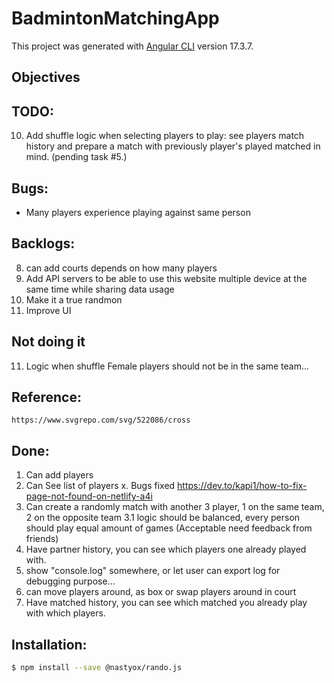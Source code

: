 # BadmintonMatchingApp

This project was generated with [Angular CLI](https://github.com/angular/angular-cli) version 17.3.7.


## Objectives

## TODO:
10. Add shuffle logic when selecting players to play:
    see players match history and prepare a match with previously player's played matched in mind.
    (pending task #5.)

## Bugs:
- Many players experience playing against same person


## Backlogs:
8. can add courts depends on how many players
9. Add API servers to be able to use this website multiple device at the same time while sharing data usage
12. Make it a true randmon
13. Improve UI


## Not doing it
11. Logic when shuffle Female players should not be in the same team...

## Reference:
    https://www.svgrepo.com/svg/522086/cross



## Done:

1. Can add players
2. Can See list of players
x. Bugs fixed https://dev.to/kapi1/how-to-fix-page-not-found-on-netlify-a4i
3. Can create a randomly match with another 3 player, 1 on the same team, 2 on the opposite team
3.1  logic should be balanced, every person should play equal amount of games (Acceptable need feedback from friends)
4. Have partner history, you can see which players one already played with.
6. show "console.log" somewhere, or let user can export log for debugging purpose...
7. can move players around, as box
or swap players around in court
5. Have matched history, you can see which matched you already play with which players.


## Installation:
```bash
$ npm install --save @nastyox/rando.js
```